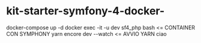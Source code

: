 # kit-starter-symfony-4-docker-

docker-compose up -d 
docker exec -it -u dev sf4_php bash <= CONTAINER CON SYMPHONY
yarn encore dev --watch <= AVVIO YARN ciao